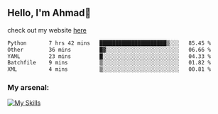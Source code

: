 
## Hello, I'm Ahmad👋

check out my website [here](https://ahmadalwi.com/)

<!--START_SECTION:waka-->

```txt
Python       7 hrs 42 mins   █████████████████████▒░░░   85.45 %
Other        36 mins         █▓░░░░░░░░░░░░░░░░░░░░░░░   06.66 %
YAML         23 mins         █░░░░░░░░░░░░░░░░░░░░░░░░   04.33 %
Batchfile    9 mins          ▒░░░░░░░░░░░░░░░░░░░░░░░░   01.82 %
XML          4 mins          ▒░░░░░░░░░░░░░░░░░░░░░░░░   00.81 %
```

<!--END_SECTION:waka-->

### My arsenal:

[![My Skills](https://skillicons.dev/icons?i=js,ts,py,go,react,nextjs,svelte,nodejs,django,tailwind,html,css,sass,firebase,mongodb,postgres,mysql,redis,git,github,docker,vscode,figma,godot)](https://skillicons.dev)
